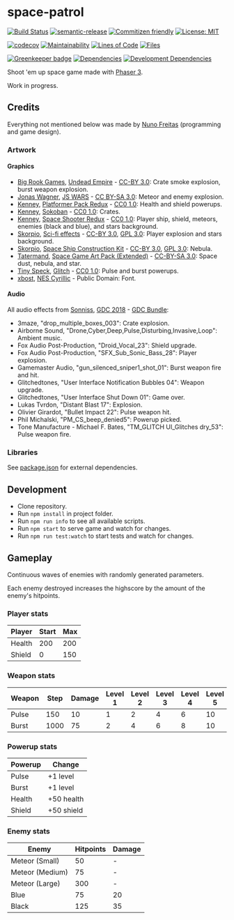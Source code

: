 # space-patrol

[![Build Status](https://travis-ci.org/nunof07/space-patrol.svg?branch=master)](https://travis-ci.org/nunof07/space-patrol)
[![semantic-release](https://img.shields.io/badge/%20%20%F0%9F%93%A6%F0%9F%9A%80-semantic--release-e10079.svg)](https://github.com/semantic-release/semantic-release)
[![Commitizen friendly](https://img.shields.io/badge/commitizen-friendly-brightgreen.svg)](http://commitizen.github.io/cz-cli/)
[![License: MIT](https://img.shields.io/badge/License-MIT-yellow.svg)](https://opensource.org/licenses/MIT)

[![codecov](https://codecov.io/gh/nunof07/space-patrol/branch/master/graph/badge.svg)](https://codecov.io/gh/nunof07/space-patrol)
[![Maintainability](https://api.codeclimate.com/v1/badges/f48d8b82211b0cfa4e90/maintainability)](https://codeclimate.com/github/nunof07/space-patrol/maintainability)
[![Lines of Code](https://tokei.rs/b1/github/nunof07/space-patrol)](https://github.com/Aaronepower/tokei)
[![Files](https://tokei.rs/b1/github/nunof07/space-patrol?category=files)](https://github.com/Aaronepower/tokei)

[![Greenkeeper badge](https://badges.greenkeeper.io/nunof07/space-patrol.svg)](https://greenkeeper.io/)
[![Dependencies](https://david-dm.org/nunof07/space-patrol.svg)](https://david-dm.org/nunof07/space-patrol)
[![Development Dependencies](https://david-dm.org/nunof07/space-patrol/dev-status.svg)](https://david-dm.org/nunof07/space-patrol?type=dev)

Shoot 'em up space game made with [Phaser 3](http://phaser.io/).

Work in progress.

## Credits

Everything not mentioned below was made by [Nuno Freitas](https://github.com/nunof07/) (programming and game design).

### Artwork

#### Graphics

-   [Big Rook Games](http://bigrookgames.com/), [Undead Empire](https://opengameart.org/content/undeadempire-tileset-64x64-repack-floor-lava-walls-and-effects) - [CC-BY 3.0](https://creativecommons.org/licenses/by/3.0/): Crate smoke explosion, burst weapon explosion.
-   [Jonas Wagner](http://29a.ch/), [JS WARS](https://opengameart.org/content/asteroid-explosions-rocket-mine-and-laser) - [CC BY-SA 3.0](https://creativecommons.org/licenses/by-sa/3.0/): Meteor and enemy explosion.
-   [Kenney](http://kenney.nl/), [Platformer Pack Redux](http://kenney.nl/assets/platformer-pack-redux) - [CC0 1.0](https://creativecommons.org/publicdomain/zero/1.0/): Health and shield powerups.
-   [Kenney](http://kenney.nl/), [Sokoban](http://kenney.nl/assets/sokoban) - [CC0 1.0](https://creativecommons.org/publicdomain/zero/1.0/): Crates.
-   [Kenney](http://kenney.nl/), [Space Shooter Redux](http://kenney.nl/assets/space-shooter-redux) - [CC0 1.0](https://creativecommons.org/publicdomain/zero/1.0/): Player ship, shield, meteors, enemies (black and blue), and stars background.
-   [Skorpio](https://opengameart.org/users/skorpio), [Sci-fi effects](https://opengameart.org/content/sci-fi-effects) - [CC-BY 3.0](https://creativecommons.org/licenses/by/3.0/), [GPL 3.0](http://www.gnu.org/licenses/gpl-3.0.html): Player explosion and stars background.
-   [Skorpio](https://opengameart.org/users/skorpio), [Space Ship Construction Kit](https://opengameart.org/content/space-ship-construction-kit) - [CC-BY 3.0](https://creativecommons.org/licenses/by/3.0/), [GPL 3.0](http://www.gnu.org/licenses/gpl-3.0.html): Nebula.
-   [Tatermand](https://opengameart.org/users/tatermand), [Space Game Art Pack (Extended)](https://opengameart.org/content/space-game-art-pack-extended) - [CC-BY-SA 3.0](https://creativecommons.org/licenses/by-sa/3.0/): Space dust, nebula, and star.
-   [Tiny Speck](https://en.wikipedia.org/wiki/Slack_Technologies), [Glitch](http://www.glitchthegame.com/public-domain-game-art/) - [CC0 1.0](https://creativecommons.org/publicdomain/zero/1.0/): Pulse and burst powerups.
-   [xbost](https://twitter.com/xbost), [NES Cyrillic](http://www.pentacom.jp/pentacom/bitfontmaker2/gallery/?id=234) - Public Domain: Font.

#### Audio

All audio effects from [Sonniss](https://sonniss.com), [GDC 2018](https://sonniss.com/gameaudiogdc18/) - [GDC Bundle](https://sonniss.com/gdc-bundle-license/):

-   3maze, "drop_multiple_boxes_003": Crate explosion.
-   Airborne Sound, "Drone,Cyber,Deep,Pulse,Disturbing,Invasive,Loop": Ambient music.
-   Fox Audio Post-Production, "Droid_Vocal_23": Shield upgrade.
-   Fox Audio Post-Production, "SFX_Sub_Sonic_Bass_28": Player explosion.
-   Gamemaster Audio, "gun_silenced_sniper1_shot_01": Burst weapon fire and hit.
-   Glitchedtones, "User Interface Notification Bubbles 04": Weapon upgrade.
-   Glitchedtones, "User Interface Shut Down 01": Game over.
-   Lukas Tvrdon, "Distant Blast 17": Explosion.
-   Olivier Girardot, "Bullet Impact 22": Pulse weapon hit.
-   Phil Michalski, "PM_CS_beep_denied5": Powerup picked.
-   Tone Manufacture - Michael F. Bates, "TM_GLITCH UI_Glitches dry_53": Pulse weapon fire.

### Libraries

See [package.json](https://github.com/nunof07/space-patrol/blob/master/package.json) for external dependencies.

## Development

-   Clone repository.
-   Run `npm install` in project folder.
-   Run `npm run info` to see all available scripts.
-   Run `npm start` to serve game and watch for changes.
-   Run `npm run test:watch` to start tests and watch for changes.

## Gameplay

Continuous waves of enemies with randomly generated parameters.

Each enemy destroyed increases the highscore by the amount of the enemy's hitpoints.

### Player stats

| Player | Start | Max |
| ------ | ----- | --- |
| Health | 200   | 200 |
| Shield | 0     | 150 |

### Weapon stats

| Weapon | Step | Damage | Level 1 | Level 2 | Level 3 | Level 4 | Level 5 | Level 6 |
| ------ | ---- | ------ | ------- | ------- | ------- | ------- | ------- | ------- |
| Pulse  | 150  | 10     | 1       | 2       | 4       | 6       | 10      | 18      |
| Burst  | 1000 | 75     | 2       | 4       | 6       | 8       | 10      | 12      |

### Powerup stats

| Powerup | Change     |
| ------- | ---------- |
| Pulse   | +1 level   |
| Burst   | +1 level   |
| Health  | +50 health |
| Shield  | +50 shield |

### Enemy stats

| Enemy           | Hitpoints | Damage |
| --------------- | --------- | ------ |
| Meteor (Small)  | 50        | -      |
| Meteor (Medium) | 75        | -      |
| Meteor (Large)  | 300       | -      |
| Blue            | 75        | 20     |
| Black           | 125       | 35     |
